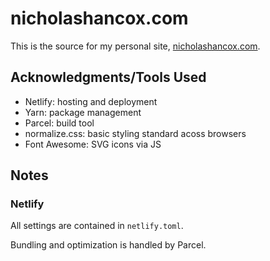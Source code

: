 # nicholashancox.com

This is the source for my personal site,
[nicholashancox.com](https://www.nicholashancox.com).

## Acknowledgments/Tools Used

- Netlify: hosting and deployment
- Yarn: package management
- Parcel: build tool
- normalize.css: basic styling standard acoss browsers
- Font Awesome: SVG icons via JS

## Notes

### Netlify

All settings are contained in `netlify.toml`.

Bundling and optimization is handled by Parcel.
